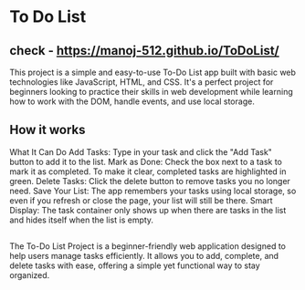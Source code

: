 # To Do List 

## check - https://manoj-512.github.io/ToDoList/

This project is a simple and easy-to-use To-Do List app built with basic web technologies like JavaScript, HTML, and CSS. 
It's a perfect project for beginners looking to practice their skills in web development while learning how to work with the DOM, handle events, and use local storage.

## How it works
What It Can Do
Add Tasks: Type in your task and click the "Add Task" button to add it to the list.
Mark as Done: Check the box next to a task to mark it as completed. To make it clear, completed tasks are highlighted in green.
Delete Tasks: Click the delete button to remove tasks you no longer need.
Save Your List: The app remembers your tasks using local storage, so even if you refresh or close the page, your list will still be there.
Smart Display: The task container only shows up when there are tasks in the list and hides itself when the list is empty.

## 
The To-Do List Project is a beginner-friendly web application designed to help users manage tasks efficiently. It allows you to add, complete, and delete tasks with ease, offering a simple yet functional way to stay organized. 
